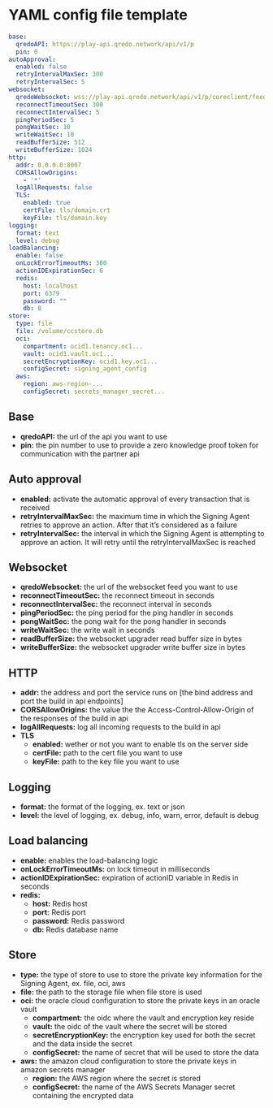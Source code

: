 # YAML config file template

```yaml
base:
  qredoAPI: https://play-api.qredo.network/api/v1/p
  pin: 0
autoApproval:
  enabled: false
  retryIntervalMaxSec: 300
  retryIntervalSec: 5
websocket:
  qredoWebsocket: wss://play-api.qredo.network/api/v1/p/coreclient/feed
  reconnectTimeoutSec: 300
  reconnectIntervalSec: 5
  pingPeriodSec: 5
  pongWaitSec: 10
  writeWaitSec: 10
  readBufferSize: 512
  writeBufferSize: 1024
http:
  addr: 0.0.0.0:8007
  CORSAllowOrigins:
    - '*'
  logAllRequests: false
  TLS:
    enabled: true
    certFile: tls/domain.crt
    keyFile: tls/domain.key  
logging:
  format: text
  level: debug
loadBalancing:
  enable: false
  onLockErrorTimeoutMs: 300
  actionIDExpirationSec: 6
  redis:
    host: localhost
    port: 6379
    password: ""
    db: 0
store: 
  type: file 
  file: /volume/ccstore.db
  oci:
    compartment: ocid1.tenancy.oc1...
    vault: ocid1.vault.oc1...
    secretEncryptionKey: ocid1.key.oc1...
    configSecret: signing_agent_config
  aws:
    region: aws-region-...
    configSecret: secrets_manager_secret...  
```

## Base

- **qredoAPI:** the url of the api you want to use
- **pin:** the pin number to use to provide a zero knowledge proof token for communication with the partner api

## Auto approval
- **enabled:** activate the automatic approval of every transaction that is received
- **retryIntervalMaxSec:** the maximum time in which the Signing Agent retries to approve an action. After that it’s considered as a failure 
- **retryIntervalSec:** the interval in which the Signing Agent is attempting to approve an action. It will retry until the retryIntervalMaxSec is reached

## Websocket
- **qredoWebsocket:** the url of the websocket feed you want to use
- **reconnectTimeoutSec:** the reconnect timeout in seconds
- **reconnectIntervalSec:** the reconnect interval in seconds
- **pingPeriodSec:** the ping period for the ping handler in seconds
- **pongWaitSec:** the pong wait for the pong handler in seconds
- **writeWaitSec:** the write wait in seconds
- **readBufferSize:** the websocket upgrader read buffer size in bytes
- **writeBufferSize:** the websocket upgrader write buffer size in bytes

## HTTP

- **addr:** the address and port the service runs on [the bind address and port the build in api endpoints]
- **CORSAllowOrigins:** the value the the Access-Control-Allow-Origin of the responses of the build in api
- **logAllRequests:** log all incoming requests to the build in api
- **TLS**
  - **enabled:** wether or not you want to enable tls on the server side
  - **certFile:** path to the cert file you want to use
  - **keyFile:** path to the key file you want to use


## Logging

- **format:** the format of the logging, ex. text or json
- **level:** the level of logging, ex. debug, info, warn, error, default is debug

## Load balancing

- **enable:** enables the load-balancing logic
- **onLockErrorTimeoutMs:** on lock timeout in milliseconds
- **actionIDExpirationSec:** expiration of actionID variable in Redis in seconds
- **redis:**
  - **host:** Redis host
  - **port:** Redis port
  - **password:** Redis password
  - **db:** Redis database name

## Store

- **type:** the type of store to use to store the private key information for the Signing Agent, ex. file, oci, aws
- **file:** the path to the storage file when file store is used
- **oci:** the oracle cloud configuration to store the private keys in an oracle vault
  - **compartment:** the oidc where the vault and encryption key reside
  - **vault:** the oidc of the vault where the secret will be stored
  - **secretEncryptionKey:** the encryption key used for both the secret and the data inside the secret
  - **configSecret:** the name of secret that will be used to store the data
- **aws:** the amazon cloud configuration to store the private keys in amazon secrets manager
  - **region:** the AWS region where the secret is stored
  - **configSecret:** the name of the AWS Secrets Manager secret containing the encrypted data
